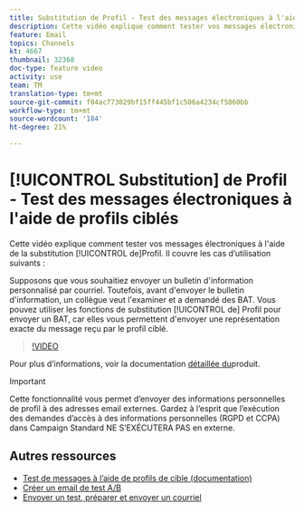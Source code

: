 ```yaml
---
title: Substitution de Profil - Test des messages électroniques à l'aide de profils ciblés
description: Cette vidéo explique comment tester vos messages électroniques à l’aide de la fonction de substitution de profil.
feature: Email
topics: Channels
kt: 4667
thumbnail: 32368
doc-type: feature video
activity: use
team: TM
translation-type: tm+mt
source-git-commit: f04ac773029bf15ff445bf1c506a4234cf5060bb
workflow-type: tm+mt
source-wordcount: '184'
ht-degree: 21%

---
```



# [!UICONTROL Substitution] de Profil - Test des messages électroniques à l&#39;aide de profils ciblés

Cette vidéo explique comment tester vos messages électroniques à l&#39;aide de la substitution [!UICONTROL de]Profil. Il couvre les cas d’utilisation suivants :

Supposons que vous souhaitiez envoyer un bulletin d&#39;information personnalisé par courriel. Toutefois, avant d&#39;envoyer le bulletin d&#39;information, un collègue veut l&#39;examiner et a demandé des BAT. Vous pouvez utiliser les fonctions de substitution [!UICONTROL de] Profil pour envoyer un BAT, car elles vous permettent d&#39;envoyer une représentation exacte du message reçu par le profil ciblé.

>[!VIDEO](https://video.tv.adobe.com/v/32368?quality=12)

Pour plus d’informations, voir la documentation [détaillée du](https://docs.adobe.com/content/help/en/campaign-standard/using/testing-and-sending/preparing-and-testing-messages/testing-messages-using-target.html)produit.

>[!IMPORTANT]
>
>Cette fonctionnalité vous permet d’envoyer des informations personnelles de profil à des adresses email externes. Gardez à l’esprit que l’exécution des demandes d’accès à des informations personnelles (RGPD et CCPA) dans Campaign Standard NE S’EXÉCUTERA PAS en externe.

## Autres ressources

* [Test de messages à l’aide de profils de cible (documentation)](https://docs.adobe.com/content/help/en/campaign-standard/using/testing-and-sending/preparing-and-testing-messages/testing-messages-using-target.html)
* [Créer un email de test A/B](/help/communication-channels/email/a-b-testing.md)
* [Envoyer un test, préparer et envoyer un courriel](/help/communication-channels/email/sending-test-preparing-sending-email.md)
